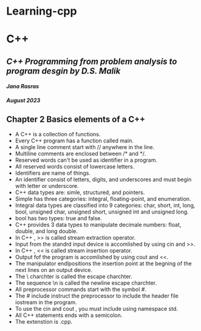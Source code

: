 # Learning-cpp
# C++
## _C++ Programming  from problem analysis to program desgin by D.S. Malik_
#### _Jana Rasras_
##### August 2023

## Chapter 2 Basics elements of a C++ 
- A C++ is a collection of functions.
- Every C++ program has a function called main.
- A single line comment start with // anywhere in the line.
- Multiline comments are enclosed between /* and */.
- Reserved words can't be used as identifier in a program.
- All reserved words consist of lowercase letters.
- Identifiers are name of things.
- An identifier consist of letters, digits, and underscores and must begin with letter or underscore. 
- C++ data types are: simle, structured, and pointers. 
- Simple has three categories: integral, floating-point, and enumeration. 
- Integral data types are classified into 9 categories: char, short, int, long, bool, unsigned char, unsigned short, unsigned int and unsigned long.
- bool has two types: true and false. 
- C++ provides 3 data types to manipulate decimale numbers: float, double, and long double. 
- In C++ , >> is called stream extraction operator.
- Input from the standrd input device is accomlished by using cin and >>.
- In C++ , << is called stream insertion operator.
- Output fof the program is accomlished by using cout and <<.
- The manipulator endlpositions the insertion point at the begning of the next lines on an output device.
- The \ charchter is called the escape charchter.
- The sequence \n is called the newline escape charchter. 
- All preprocessor commands start with the symbol #.
- The # include<iostream> instruct the preprocessor to include the header file iostream in the program.
- To use the cin and cout , you must include using namespace std.
- All C++ statements ends with a semicolon.
- The extenstion is .cpp. 


